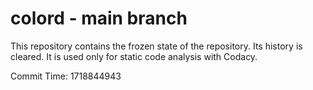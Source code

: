 # colord - main branch

This repository contains the frozen state of the repository.
Its history is cleared. It is used only for static code
analysis with Codacy.

Commit Time: 1718844943
